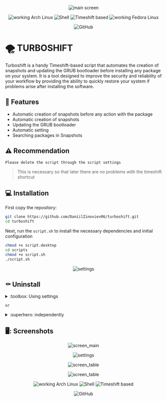 <div align="center" class="screenshots" markdown="1" style>

![main screen](screenshots/main.png)

![working Arch Linux](https://img.shields.io/badge/working%20on-Arch%20Linux-blue) ![Shell](https://img.shields.io/badge/shell-bash-brightgreen) ![Timeshift based](https://img.shields.io/badge/based%20on-Timeshift-yellow) ![working Fedora Linux](https://img.shields.io/badge/working%20on-Fedora%20Linux-purple)

![GitHub](https://img.shields.io/github/license/DaniilZinoviev06/turboshift?style=for-the-badge)

</div>

# :tornado: TURBOSHIFT
Turboshift is a handy Timeshift-based script that automates the creation of snapshots and updating the GRUB bootloader before installing any package on your system. It is a tool designed to improve the security and reliability of your workflow by providing the ability to quickly restore your system if problems arise after installing the software.

## :rocket: Features
* Automatic creation of snapshots before any action with the package
* Automatic creation of snapshots
* Updating the GRUB bootloader
* Automatic setting
* Searching packages in Snapshots

## :warning: Recommendation
`Please delete the script through the script settings`
> This is necessary so that later there are no problems with the timeshift shortcut

## :computer: Installation
First copy the repository:
```bash
git clone https://github.com/DaniilZinoviev06/turboshift.git
cd turboshift
```
Next, run the `script.sh` to install the necessary dependencies and initial configuration
```bash
chmod +x script.desktop
cd scripts
chmod +x script.sh
./script.sh
```

<div align="center" class="screenshot" markdown="1" style>

![settings](screenshots/settings_v2.png)
</div>

## :coffin: Uninstall

<details>
<summary>:toolbox: Using settings</summary> 
   
   </br>
   
   > To delete you can use the option in the settings </br>
</details>

`or`
<details>
<summary>:superhero: independently</summary>
   
   </br>
   
   Go to the directory with the project. Next: </br>
   ```bash
   sudo mv timeshift-gtk.desktop /usr/share/applications/
   sudo mv /usr/share/applications/script.desktop /your/path/to/turboshift
   sudo rm -rf /your/path/to/turboshift
   ```
</details>

## 🖥️: Screenshots

<div align="center" class="screenshots" markdown="1" style>

![screen_main](screenshots/screen_main.png)

![settings](screenshots/settings_v2.png)

![screen_table](screenshots/table.png)

![screen_table](screenshots/search.png)

![working Arch Linux](https://img.shields.io/badge/working%20on-Arch%20Linux-blue) ![Shell](https://img.shields.io/badge/shell-bash-brightgreen) ![Timeshift based](https://img.shields.io/badge/based%20on-Timeshift-yellow)

![GitHub](https://img.shields.io/github/license/DaniilZinoviev06/turboshift?style=for-the-badge)
   
</div>


